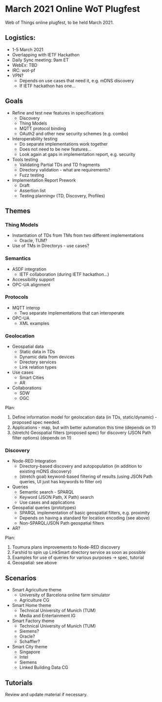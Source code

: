 # March 2021 Online WoT Plugfest
Web of Things online plugfest, to be held March 2021.

## Logistics:
* 1-5 March 2021
* Overlapping with IETF Hackathon
* Daily Sync meeting: 9am ET
* WebEx: TBD
* IRC: wot-pf
* VPN?
    - Depends on use cases that need it, e.g. mDNS discovery
    - If IETF hackathon has one... 

## Goals
* Refine and test new features in specifications
    - Discovery
    - Thing Models
    - MQTT protocol binding
    - OAuth2 and other new security schemes (e.g. combo)
* Interoperability testing
    - Do separate implementations work together
    - Does not need to be new features...
    - Look again at gaps in implementation report, e.g. security
* Tools testing
    - Validating Partial TDs and TD fragments
    - Directory validation - what are requirements?
    - Fuzz testing
* Implementation Report Prework
    - Draft
    - Assertion list
    - Testing planningv (TD, Discovery, Profiles)

## Themes
### Thing Models
* Instantiation of TDs from TMs from two different implementations
    - Oracle, TUM?
* Use of TMs in Directorys - use cases?

### Semantics
* ASDF integration
   - IETF collaboration (during IETF hackathon...)
* Accessibility support
* OPC-UA alignment

### Protocols
* MQTT interop
    - Two separate implementations that can interoperate
* OPC-UA
    - XML examples

### Geolocation
* Geospatial data 
   - Static data in TDs
   - Dynamic data from devices
   - Directory services
   - Link relation types
* Use cases
   - Smart Cities
   - AR
* Collaborations
   - SDW
   - OGC
   
Plan:
1. Define information model for geolocation data (in TDs, static/dynamic) - proposed spec needed.
2. Applications - map, but with better automation this time (depends on 1!)
3. (stretch) Geospatial filters (proposed spec) for discovery (JSON Path filter options) (depends on 1!)
   
### Discovery
* Node-RED Integration
    - Directory-based discovery and autopopulation (in addition to existing mDNS discovery)
    - (stretch goal) keyword-based filtering of results (using JSON Path queries, UI just has keywords to filter on)
* Queries
    - Semantic search - SPARQL
    - Keyword (JSON Path, X Path) search
    - Use cases and applications
* Geospatial queries (prototypes)
    - SPARQL implementation of basic geospatial filters, e.g. proximity
    - Depends on having a standard for location encoding (see above)
    - Non-SPARQL/JSON Path geospatial filters
* AR?
    
Plan:
1. Toumura plans improvements to Node-RED discovery
2. Farshid to spin up LinkSmart directory service as soon as possible
3. Examples for use of queries for various purposes -> spec, tutorial
4. Geospatial: see above

## Scenarios
* Smart Agriculture theme 
     - University of Barcelona online farm simulator
     - Agriculture CG
* Smart Home theme 
     - Technical University of Munich (TUM)
     - Media and Entertainment IG
* Smart Factory theme 
     - Technical University of Munich (TUM)
     - Siemens?
     - Oracle?
     - Schaffler?
* Smart City theme 
     - Singapore
     - Intel
     - Siemens
     - Linked Building Data CG
     
## Tutorials
Review and update material if necessary.
